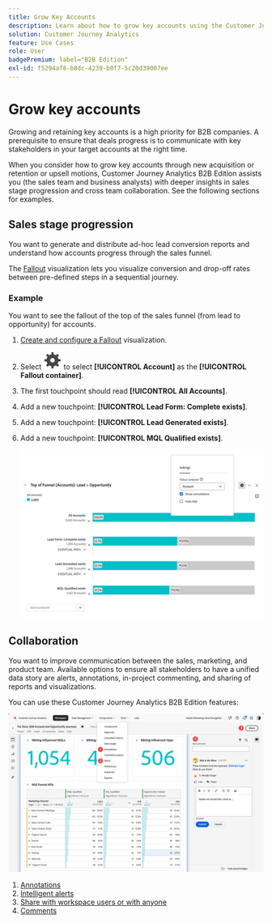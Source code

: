 ```yaml
---
title: Grow Key Accounts
description: Learn about how to grow key accounts using the Customer Journey Analytics B2B Edition.
solution: Customer Journey Analytics
feature: Use Cases
role: User
badgePremium: label="B2B Edition"
exl-id: f5294af8-b8dc-4239-b0f7-5c20d39007ee
---
```

# Grow key accounts

Growing and retaining key accounts is a high priority for B2B companies. A prerequisite to ensure that deals progress is to communicate with key stakeholders in your target accounts at the right time.

When you consider how to grow key accounts through new acquisition or retention or upsell motions, Customer Journey Analytics B2B Edition assists you (the sales team and business analysts) with deeper insights in sales stage progression and cross team collaboration. See the following sections for examples.

## Sales stage progression

You want to generate and distribute ad-hoc lead conversion reports and understand how accounts progress through the sales funnel.

The [Fallout](/help/analysis-workspace/visualizations/fallout/fallout-flow.md) visualization lets you visualize conversion and drop-off rates between pre-defined steps in a sequential journey.

### Example

You want to see the fallout of the top of the sales funnel (from lead to opportunity) for accounts.

1. [Create and configure a Fallout](/help/analysis-workspace/visualizations/fallout/configuring-fallout.md) visualization.
1. Select ![Setting](/help/assets/icons/Setting.svg) to select **[!UICONTROL Account]** as the **[!UICONTROL Fallout container]**.
1. The first touchpoint should read **[!UICONTROL All Accounts]**.
1. Add a new touchpoint: **[!UICONTROL Lead Form: Complete exists]**.
1. Add a new touchpoint: **[!UICONTROL Lead Generated exists]**.
1. Add a new touchpoint: **[!UICONTROL MQL Qualified exists]**.

   ![B2B - grow key accounts - sales stage progression - fallout](assets/b2b-uc-grow-key-accounts-fallout.png)


## Collaboration

You want to improve communication between the sales, marketing, and product team. Available options to ensure all stakeholders to have a unified data story are alerts, annotations, in-project commenting, and sharing of reports and visualizations.

You can use these Customer Journey Analytics B2B Edition features:

![B2B use case - grow key acounts - collaboration - share](assets/b2b-uc-grow-key-accounts-share.png)

1. [Annotations](/help/components/annotations/overview.md)
1. [Intelligent alerts](/help/components/c-intelligent-alerts/intelligent-alerts.md)
1. [Share with workspace users or with anyone](/help/analysis-workspace/curate-share/share-projects.md)
1. [Comments](/help/analysis-workspace/build-workspace-project/comment-projects.md)
